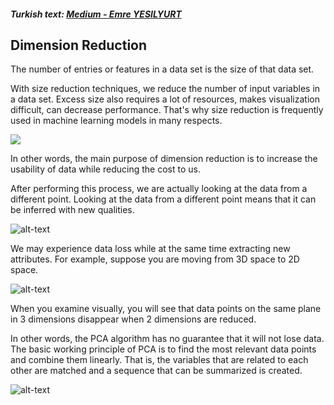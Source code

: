 ##### Turkish text: [Medium - Emre YESILYURT](https://medium.com/@emreyesilyurt/makine-%C3%B6%C4%9Frenmesi-boyut-i%CC%87ndirgeme-dimension-reduction-pca-f7e6d366cc14)

## Dimension Reduction 

The number of entries or features in a data set is the size of that data set.

With size reduction techniques, we reduce the number of input variables in a data set. Excess size also requires a lot of resources, makes visualization difficult, can decrease performance. That's why size reduction is frequently used in machine learning models in many respects.

![](https://miro.medium.com/max/220/1*-zvCu5BF0W3sAwF39NgPdQ.gif)

In other words, the main purpose of dimension reduction is to increase the usability of data while reducing the cost to us.


After performing this process, we are actually looking at the data from a different point. Looking at the data from a different point means that it can be inferred with new qualities.

![alt-text](https://miro.medium.com/max/577/1*TlVYvzPFFpZupHL1VTNChg.png)

We may experience data loss while at the same time extracting new attributes. For example, suppose you are moving from 3D space to 2D space.

![alt-text](https://miro.medium.com/max/700/1*ZK4Soly4i2x0Z1ijpxuijA.png)

When you examine visually, you will see that data points on the same plane in 3 dimensions disappear when 2 dimensions are reduced.


In other words, the PCA algorithm has no guarantee that it will not lose data.
The basic working principle of PCA is to find the most relevant data points and combine them linearly. That is, the variables that are related to each other are matched and a sequence that can be summarized is created.


![alt-text](https://miro.medium.com/max/1000/1*vXQ5sgMF0XmiY4Jc6gJVwA.png)
